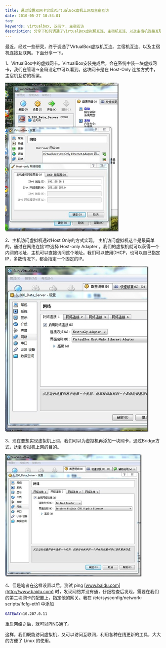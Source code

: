 ```yaml
---
title: 通过设置双网卡实现VirtualBox虚机上网及主宿互访
date: 2010-05-27 10:53:01
tag: 
keywords: virtualbox, 双网卡, 主宿互访
description: 分享下如何调通了VirtualBox虚拟机互连、主宿机互连、以及主宿机连接互联网。
---
```


最近，经过一些研究，终于调通了VirtualBox虚拟机互连、主宿机互连、以及主宿机连接互联网。下面分享一下。

1、VirtualBox中的虚拟网卡。VirtualBox安装完成后，会在系统中装一块虚拟网卡，我们在管理->全局设定中可以看到。这块网卡是在 Host-Only 连接方式中，主宿机互访的桥梁。

![](20100527-virtualbox-network/01.jpg)

2、主机访问虚拟机通过Host Only的方式实现。
主机访问虚拟机这个是最简单的。通过在网络连接1中选择 Host-only Adapter ，我们的虚拟机就可以获得一个内网的地址，主机可以直接访问这个地址。我们可以使用DHCP，也可以自己指定IP，多数情况下，都会指定一个固定的IP。

![](20100527-virtualbox-network/02.jpg)

3、现在要想实现虚拟机上网，我们可以为虚拟机再添加一块网卡，通过Bridge方式，达到虚拟机上网的目的。

![](20100527-virtualbox-network/03.jpg)


4、但是笔者在这样设置以后，测试 ping [www.baidu.com](http://www.baidu.com) 时，发现网络并没有通，仔细检查后发现，需要在我们的第二块网卡的配置上，指定他的网关。我在 /etc/sysconfig/network-scripts/ifcfg-eth1 中添加
```sh
GATEWAY=10.207.0.11
```
重启网络之后，就可以PING通了。

这样，我们既能访问虚拟机，又可以访问互联网，利用各种在线更新的工具，大大的方便了 Linux 的使用。
